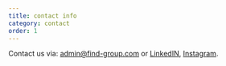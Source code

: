 ```yaml
---
title: contact info
category: contact
order: 1
---
```


Contact us via: [admin@find-group.com](admin@find-group.com)
or [LinkedIN](https://www.linkedin.com/company/find-a/), [Instagram](https://www.instagram.com/official_find_a/).
